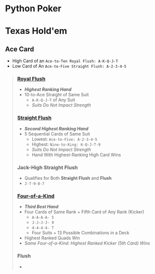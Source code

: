 # Python Poker

# Texas Hold'em

## Ace Card 
- High Card of an `Ace-to-Ten Royal Flush: A-K-Q-J-T`
- Low Card of An `Ace-to-Five Straight Flush: A-2-3-4-5`


> ### [Royal Flush](https://www.poker.org/poker-hands-ranking-chart/what-is-a-royal-flush/)
> - ***Highest Ranking Hand*** 
> - 10-to-Ace Straight of Same Suit 
>   - `A-K-Q-J-T` of Any Suit
>   - *Suits Do Not Impact Strength* 
> 
> ### [Straight Flush](https://www.poker.org/poker-hands-ranking-chart/what-is-a-straight-flush/)
> - ***Second Highest Ranking Hand***
> - 5 Sequential Cards of Same Suit 
>   - Lowest: `Ace-to-Five: A-2-3-4-5`
>   - Highest: `Nine-to-King: K-Q-J-T-9`
>   - *Suits Do Not Impact Strength*
>   - Hand With Highest-Ranking High Card Wins 
> 
> ### Jack-High Straight Flush 
> - Qualifies for Both **Straight Flush** and **Flush**
> - `J-T-9-8-7`
>
> ### [Four-of-a-Kind](https://www.poker.org/poker-hands-ranking-chart/4-of-a-kind/)
> - ***Third Best Hand***
> - Four Cards of Same Rank + Fifth Card of Any Rank (Kicker)
>   - `A-A-A-A- 5`
>   - `J-J-J-J- 9`
>   - `4-4-4-4- T`
>   - Four Suits + 13 Possible Combinations in a Deck
> - Highest Ranked Quads Win
> - *Same Four-of-a-Kind: Highest Ranked Kicker (5th Card) Wins*
> 
> ### Flush 
> - 